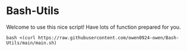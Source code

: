# Bash-Utils
Welcome to use this nice script! Have lots of function prepared for you.

`bash <(curl https://raw.githubusercontent.com/owen0924-owen/Bash-Utils/main/main.sh)`
